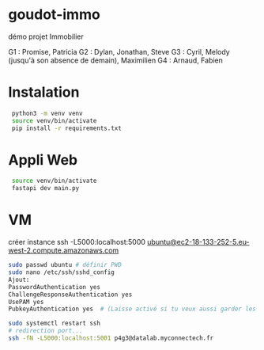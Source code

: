 # goudot-immo
démo projet Immobilier

G1 : Promise, Patricia
G2 : Dylan, Jonathan, Steve
G3 : Cyril, Melody (jusqu'à son absence de demain), Maximilien
G4 : Arnaud, Fabien

# Instalation
```bash
 python3 -m venv venv
 source venv/bin/activate
 pip install -r requirements.txt
```

# Appli Web
```bash
 source venv/bin/activate
 fastapi dev main.py
```


# VM
créer instance
ssh -L5000:localhost:5000 ubuntu@ec2-18-133-252-5.eu-west-2.compute.amazonaws.com
```bash
sudo passwd ubuntu # définir PWD
sudo nano /etc/ssh/sshd_config
Ajout:
PasswordAuthentication yes
ChallengeResponseAuthentication yes
UsePAM yes
PubkeyAuthentication yes  # (Laisse activé si tu veux aussi garder les clés SSH)

sudo systemctl restart ssh
# redirection port...
ssh -fN -L5000:localhost:5001 p4g3@datalab.myconnectech.fr

```